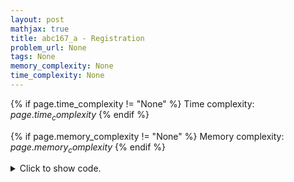 ```yaml
---
layout: post
mathjax: true
title: abc167_a - Registration
problem_url: None
tags: None
memory_complexity: None
time_complexity: None
---
```




{% if page.time_complexity != "None" %}
Time complexity: ${{ page.time_complexity }}$
{% endif %}

{% if page.memory_complexity != "None" %}
Memory complexity: ${{ page.memory_complexity }}$
{% endif %}

<details>
<summary>
<p style="display:inline">Click to show code.</p>
</summary>
```cpp
{% raw %}
using namespace std;
int main(void)
{
    string s, t;
    cin >> s >> t;
    bool ok = s == t.substr(0, t.size() - 1);
    cout << (ok ? "Yes" : "No") << endl;
    return 0;
}

{% endraw %}
```
</details>

